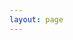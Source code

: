 ```yaml
---
layout: page
---
```

<script setup>
import {
  VPTeamPage,
  VPTeamPageTitle,
  VPTeamMembers
} from 'vitepress/theme'

import allContributorsStr from '../../.all-contributorsrc?raw'

const allContributors= JSON.parse(allContributorsStr)

const members =  allContributors?.contributors.map(item=>{
  return {
    avatar: item.avatar_url,
    name: item.name,
    title: item.contributions.join(','),
    links: [
      { icon: 'github', link: `https://github.com/${item.login}` },
      item.login==="stijnvanhulle"? { icon: 'twitter', link: "https://twitter.com/stijnvanhulle" }: undefined
    ].filter(Boolean)
  }
})
</script>

<VPTeamPage>
  <VPTeamPageTitle>
    <template #title>
      Our Team
    </template>
    <template #lead>
      The development of Kubb is guided by an international
      team, some of whom have chosen to be featured below.
    </template>
  </VPTeamPageTitle>
  <VPTeamMembers
    :members="members"
  />
</VPTeamPage>